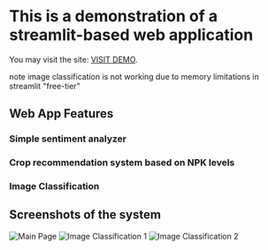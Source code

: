 # This is a demonstration of a streamlit-based web application
You may visit the site: [VISIT DEMO](https://iteqmtproject.streamlit.app).

note image classification is not working due to memory limitations in streamlit "free-tier"

## Web App Features

### Simple sentiment analyzer
### Crop recommendation system based on NPK levels
### Image Classification

## Screenshots of the system

![Main Page](https://github.com/koalatech/streamlit_web_app/assets/9511244/94c6d9f5-69f8-43b5-b98a-a8af973d5a77)
![Image Classification 1](https://github.com/koalatech/streamlit_web_app/assets/9511244/59be6bd5-2489-4827-871a-b158085c513d)
![Image Classification 2](https://github.com/koalatech/streamlit_web_app/assets/9511244/fc3b3a1d-d8d0-45c5-9bb9-0dcae11d5339)
